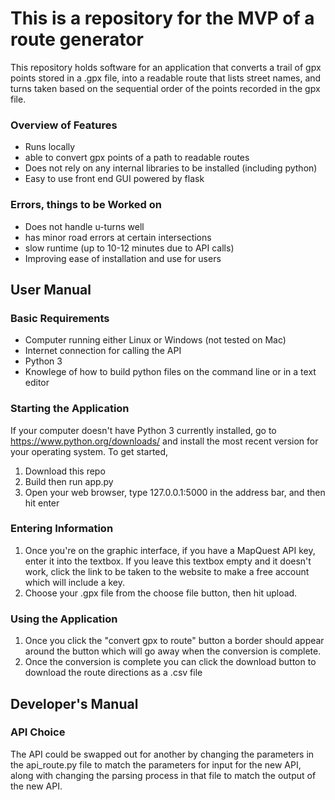 # This is a repository for the MVP of a route generator 
This repository holds software for an application that converts a trail of gpx points stored in a .gpx file, into a readable route that lists street names, and turns taken based on the sequential order of the points recorded in the gpx file. 

### Overview of Features
- Runs locally 
- able to convert gpx points of a path to readable routes 
- Does not rely on any internal libraries to be installed (including python) 
- Easy to use front end GUI powered by flask 

### Errors, things to be Worked on 
- Does not handle u-turns well
- has minor road errors at certain intersections
- slow runtime (up to 10-12 minutes due to API calls)
- Improving ease of installation and use for users

## User Manual 

### Basic Requirements 
- Computer running either Linux or Windows  (not tested on Mac) 
- Internet connection for calling the API
- Python 3
- Knowlege of how to build python files on the command line or in a text editor

### Starting the Application
If your computer doesn't have Python 3 currently installed, go to https://www.python.org/downloads/ and install the most recent version for your operating system.
To get started,
1. Download this repo
2. Build then run app.py
3. Open your web browser, type 127.0.0.1:5000 in the address bar, and then hit enter
 
### Entering Information
1. Once you're on the graphic interface, if you have a MapQuest API key, enter it into the textbox. If you leave this textbox empty and it doesn't work, click the link to be taken to the website to make a free account which will include a key.
2. Choose your .gpx file from the choose file button, then hit upload.

### Using the Application 
1. Once you click the "convert gpx to route" button a border should appear around the button which will go away when the conversion is complete.
2. Once the conversion is complete you can click the download button to download the route directions as a .csv file

## Developer's Manual 

### API Choice
The API could be swapped out for another by changing the parameters in the api_route.py file to match the parameters for input for the new API, along with changing the parsing process in that file to match the output of the new API.
